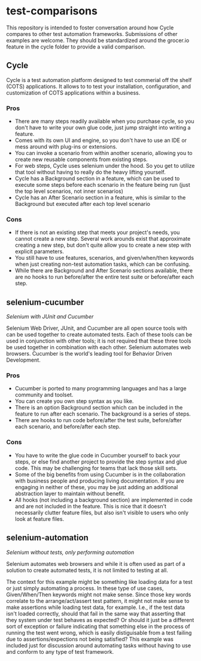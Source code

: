 # test-comparisons

This repository is intended to foster conversation around how Cycle compares to other test automation frameworks.
Submissions of other examples are welcome. They should be standardized around the grocer.io feature in the cycle folder
to provide a valid comparison. 

## Cycle

Cycle is a test automation platform designed to test commerial off the shelf (COTS) applications. It allows to to test your
installation, configuration, and customization of COTS applications within a business.

### Pros
- There are many steps readily available when you purchase cycle, so you don't have to write your own glue code, just jump straight into writing a feature.
- Comes with its own UI and engine, so you don't have to use an IDE or mess around with plug-ins or extensions.
- You can invoke a scenario from within another scenario, allowing you to create new reusable components from existing steps.
- For web steps, Cycle uses selenium under the hood. So you get to utilize that tool without having to really do the heavy lifting yourself.
- Cycle has a Background section in a feature, which can be used to execute some steps before each scenario in the feature being run (just the top level scenarios, not inner scenarios)
- Cycle has an After Scenario section in a feature, whis is similar to the Background but executed after each top level scenario
### Cons
- If there is not an existing step that meets your project's needs, you cannot create a new step. Several work arounds exist that approximate creating a new step, but don't quite allow you to create a new step with explicit parameters.
- You still have to use features, scenarios, and given/when/then keywords when just creating non-test automation tasks, which can be confusing.
- While there are Background and After Scenario sections available, there are no hooks to run before/after the entire test suite or before/after each step.

## selenium-cucumber

*Selenium with JUnit and Cucumber*

Selenium Web Driver, JUnit, and Cucumber are all open source tools with can be used together to create automated tests.
Each of these tools can be used in conjunction with other tools; it is not required that these three tools be
used together in combination with each other. Selenium automates web browsers. Cucumber is the world's leading tool for
Behavior Driven Development. 

### Pros
- Cucumber is ported to many programming languages and has a large community and toolset.
- You can create you own step syntax as you like.
- There is an option Background section which can be included in the feature to run after each scenario.  The background is a series of steps.
- There are hooks to run code before/after the test suite, before/after each scenario, and before/after each step.
### Cons
- You have to write the glue code in Cucumber yourself to back your steps, or else find another project to provide the step syntax and glue code. This may be challenging for teams that lack those skill sets.
- Some of the big benefits from using Cucumber is in the collaboration with business people and producing living documentation. If you are engaging in neither of these, you may be just adding an additional abstraction layer to maintain without benefit.
- All hooks (not including a background section) are implemented in code and are not included in the feature.  This is nice that it doesn't necessarily clutter feature files, but also isn't visible to users who only look at feature files.

## selenium-automation

*Selenium without tests, only performing automation*

Selenium automates web browsers and while it is often used as part of a solution to create automated tests, it is not
limited to testing at all.

The context for this example might be something like loading data for a test or just simply automating a process.  In these
type of use cases, Given/When/Then keywords might not make sense. Since those key words correlate to the arrange/act/assert test
pattern, it might not make sense to make assertions while loading test data, for example. I.e., if the test data isn't loaded
correctly, should that fail in the same way that asserting that they system under test behaves as expected? Or should it just be
a different sort of exception or failure indicating that something else in the process of running the test went wrong, which is
easily distiguisable from a test failing due to assertions/expections not being satisfied?
This example was included just for discussion around automating tasks without having to use and conform to any type of test framework.
